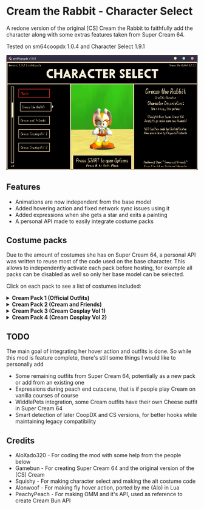 # Cream the Rabbit - Character Select
A redone version of the original [CS] Cream the Rabbit to faithfully add the character along with some extras features taken from Super Cream 64.

Tested on sm64coopdx 1.0.4 and Character Select 1.9.1

![Preview](https://github.com/AloXado320/char-select-cream/raw/main/preview.png)

## Features
* Animations are now independent from the base model
* Added hovering action and fixed network sync issues using it
* Added expressions when she gets a star and exits a painting
* A personal API made to easily integrate costume packs

## Costume packs
Due to the amount of costumes she has on Super Cream 64, a personal API was written to reuse most of the code used on the base character.
This allows to independently activate each pack before hosting, for example all packs can be disabled as well so only her base model can be selected.

Click on each pack to see a list of costumes included:

<details>
  <summary><strong>Cream Pack 1 (Official Outfits)</strong></summary>
  
  * Riders
  * Winter
  * Spring
  * Unicorn
  * Yukata
  * Swimsuit
  * Halloween
  * Junihotoe
  * Princess
  * Detective
  * Drummer
  * Lunar New Year (by Jennifer Hernandez)
</details>

<details>
  <summary><strong>Cream Pack 2 (Cream and Friends)</strong></summary>
  
  * Young Vanilla
  * Amy Rose
  * Blaze the Cat
  * Marine the Raccoon
  * Shadow the Hedgehog
  * Silver the Hedgehog
  * Miles 'Tails' Power
  * Charmy Bee
  * Tikal the Echidna
  * Cosmo the Seedrian
  * Dr. Eggman
  * Cheese (Chao Chao!)
  * Nights
</details>

<details>
  <summary><strong>Cream Pack 3 (Cream Cosplay Vol 1)</strong></summary>
  
  * Super Mario
  * Princess Daisy
  * Klonoa (Wahoo)
  * Engineer
  * Ichiban Kasuga
  * Travis Touchdown
  * Jack Garland
  * Sakura Kasugano
  * Dudley
  * Luke Sullivan (From Streets)
  * Roll
  * Megaman X
  * Lan Hikari
  * Vergil
  * Terry Bogard
  * Maria Renard
  * Richter Belmont
  * Charlotte Aulin
  * Goemon
  * Mimi
  * Ryuta Ippongi
  * Peppino Spaghetti
  * Angry Videogame Nerd
  * Sora
  * Kairi
  * Parappa
</details>

<details>
  <summary><strong>Cream Pack 4 (Cream Cosplay Vol 2)</strong></summary>
  
  * Vanny
  * Madotsuki
  * Arle
  * Dawn
  * Serena
  * The Hero
  * The Mage
  * Sybil
  * Hatsune Miku
  * Wonder-Bun
  * Sena
  * Olimar
  * Pit
  * Ribbon
  * Anya Forger
  * Rukia Kuchiki
  * Jin Kariya
  * Monkey D. Luffy
  * Carrot
  * Hey, It's Him! Goku!
  * Pan
  * Nezuko Kamado
  * Yugi Muto
  * Cream (The other one)
  * Sakura Kinomoto
  * Stone Cold Steve Austin
  * Pomni
</details>

## TODO
The main goal of integrating her hover action and outfits is done. So while this mod is feature complete, there's still some things I would like to personally add

* Some remaining outfits from Super Cream 64, potentially as a new pack or add from an existing one
* Expressions during peach end cutscene, that is if people play Cream on vanilla courses of course
* WiddlePets integration, some Cream outfits have their own Cheese outfit in Super Cream 64
* Smart detection of later CoopDX and CS versions, for better hooks while maintaining legacy compatibility

## Credits
* AloXado320 - For coding the mod with some help from the people below
* Gamebun - For creating Super Cream 64 and the original version of the [CS] Cream
* Squishy - For making character select and making the alt costume code
* Alonwoof - For making fly hover action, ported by me (Alo) in Lua
* PeachyPeach - For making OMM and it's API, used as reference to create Cream Bun API